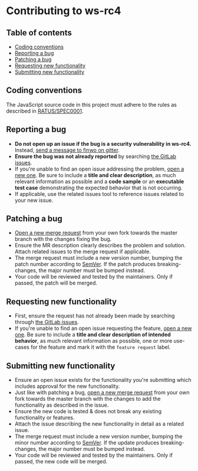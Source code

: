 # Contributing to ws-rc4

## Table of contents

 - [Coding conventions](#coding-conventions)
 - [Reporting a bug](#reporting-a-bug)
 - [Patching a bug](#patching-a-bug)
 - [Requesting new functionality](#requesting-new-functionality)
 - [Submitting new functionality](#submitting-new-functionality)


## Coding conventions

The JavaScript source code in this project must adhere to the rules as described in [RATUS/SPEC0001][RATUS/SPEC0001].

## Reporting a bug

 - **Do not open up an issue if the bug is a security vulnerability in ws-rc4.** Instead,
   [send a message to finwo on gitter][gitter/finwo].
 - **Ensure the bug was not already reported** by searching [the GitLab issues][issues].
 - If you're unable to find an open issue addressing the problem,
   [open a new one][issues/new]. Be sure to include a **title and clear description**, as much relevant information as
   possible and a **code sample** or an **executable test case** demonstrating the expected behavior that is not
   occurring.
 - If applicable, use the related issues tool to reference issues related to your new issue.

## Patching a bug

 - [Open a new merge request][merge_requests/new] from your own fork towards the master branch with the changes fixing
   the bug.
 - Ensure the MR description clearly describes the problem and solution. Attach related issues to the merge request if
   applicable.
 - The merge request must include a new version number, bumping the patch number according to [SemVer][semver]. If the
   patch produces breaking-changes, the major number must be bumped instead.
 - Your code will be reviewed and tested by the maintainers. Only if passed, the patch will be merged.

## Requesting new functionality

 - First, ensure the request has not already been made by searching through [the GitLab issues][issues].
 - If you're unable to find an open issue requesting the feature, [open a new one][issues/new]. Be sure to include a
   **title and clear description of intended behavior**, as much relevant information as possible, one or more use-cases
   for the feature and mark it with the `feature request` label.
   
## Submitting new functionality

 - Ensure an open issue exists for the functionality you're submitting which includes approval for the new
   functionality.
 - Just like with patching a bug, [open a new merge request][merge_requests/new] from your own fork towards the master
   branch with the changes to add the functionality as described in the issue.
 - Ensure the new code is tested & does not break any existing functionality or features.
 - Attach the issue describing the new functionality in detail as a related issue.
 - The merge request must include a new version number, bumping the minor number according to [SemVer][semver]. If the
   update produces breaking-changes, the major number must be bumped instead.
 - Your code will be reviewed and tested by the maintainers. Only if passed, the new code will be merged.

[RATUS/SPEC0001]: https://gitlab.com/ratusbv/specifications/raw/master/spec/0001.txt
[gitter/finwo]: https://gitter.im/finwo
[issues]: https://gitlab.com/finwo/ws-rc4/issues
[issues/new]: https://gitlab.com/finwo/ws-rc4/issues/new
[merge_requests/new]: https://gitlab.com/finwo/rc4-crypt/merge_requests/new
[semver]: http://semver.org

